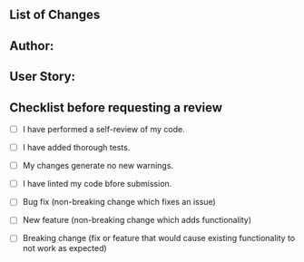 ## List of Changes

## Author:

## User Story: 

## Checklist before requesting a review
- [ ] I have performed a self-review of my code.
- [ ] I have added thorough tests.
- [ ] My changes generate no new warnings.
- [ ] I have linted my code bfore submission.

- [ ] Bug fix (non-breaking change which fixes an issue)
- [ ] New feature (non-breaking change which adds functionality)
- [ ] Breaking change (fix or feature that would cause existing functionality to not work as expected)
